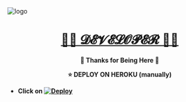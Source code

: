 <img src="https://graph.org/file/3d4562c52f26a50809325.jpg" alt="logo" target="/blank">

<h1 align="center">
 <b><a href="https://t.me/Stubborn1223" target="/blank"> 🙋‍♂️ 𝓓𝓔𝓥𝓔𝓛𝓞𝓟𝓔𝓡 🙋‍♂️ </a></>
</h1>

<p align="center">🩵 Thanks for Being Here 🩵</p>

<p align="center"> ⭐ DEPLOY ON HEROKU (manually) </p>

- Click on  [![Deploy](https://www.herokucdn.com/deploy/button.svg)](https://heroku.com/deploy)


